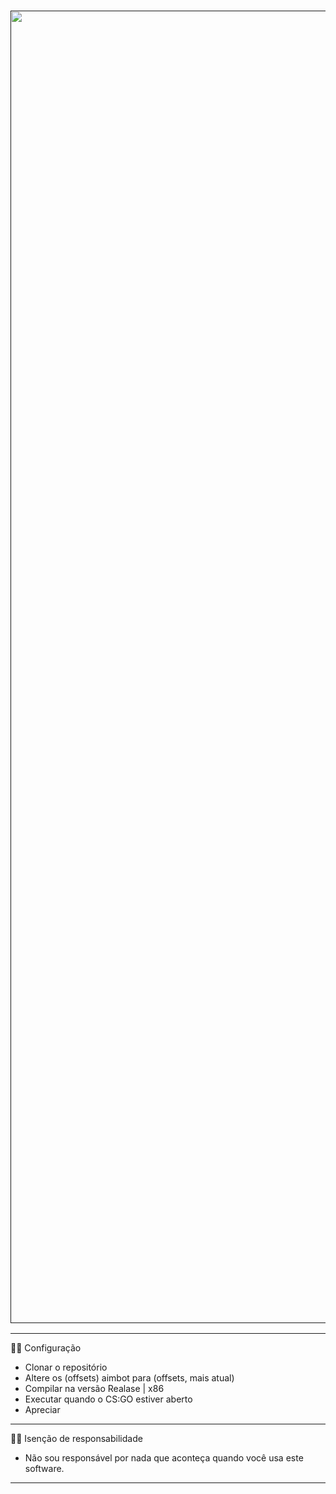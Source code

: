 <a href="">
    <h3 align="center">
        <img src="https://imgur.com/ingnUwX.png" width="2100"><br>
    </h3>
</a>

----------------------------------------------------------------------------------------------
👨‍💻 Configuração
- Clonar o repositório
- Altere os (offsets) aimbot para (offsets, mais atual)
- Compilar na versão Realase | x86
- Executar quando o CS:GO estiver aberto
- Apreciar
----------------------------------------------------------------------------------------------
👨‍⚖️ Isenção de responsabilidade
- Não sou responsável por nada que aconteça quando você usa este software.
----------------------------------------------------------------------------------------------
